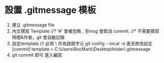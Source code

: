 # 設置 .gitmessage 模板
1. 建立 .gitmessage file
2. 內文撰寫 Template
//? '#' 會被忽略 , 空msg 會取消 commit.
//* 不需要撰寫 時間&作者，git 會自動記錄
3. 設定template
//! 必用 \\ 作為跳脫字元
git config --local -e 進去修改設定
[commit]
	template = C:\\Users\\RocMark\\Desktop\\folder\\.gitmessage
4. git commit 即可 進入編寫